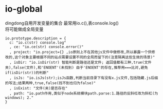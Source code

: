 # io-global  
dingdong自用开发变量的集合 最常用io.c(),表console.log()  
将可能做成全局变量  
    
    
    io.prototype.description = {
      c: "io.c(str) console.log"
      , ce: "io.ce(str) console.error()"
      , project: "io.project={} ,io原则上不在其他js文件中做修改,所以暴露一个供修改的,这个对象主要根据不同的站点需要设置不同的全局而留下的(注意隔离这些生效的场景)"
      , isDir: "io.isDir(str) 智能判断是路径还是文件; 返回值都有三种,true(文件夹),false(文件),和'ENOENT'(未找到) 由于'ENOENT'的存在,推荐用===比对,避免if(isDir(str))的判断"
      , isJs: "io.isJs(str);isJs函数,判断当前目录下有没有x.js文件,包括隐藏.js后缀的写法;结果两种,true,false(找不到也归为false)"
      , isExist: "文件(夹)是否存在"
      , path: "io.path作用,类似于node系统模块path.parse:1.路径的反斜杠改为斜杠(为windows); 2."
    }  
    

